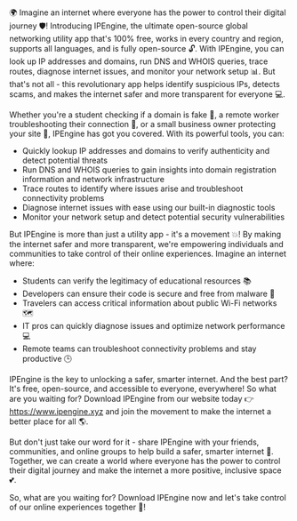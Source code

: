 🌍 Imagine an internet where everyone has the power to control their digital journey 🛡️! Introducing IPEngine, the ultimate open-source global networking utility app that's 100% free, works in every country and region, supports all languages, and is fully open-source 🔓. With IPEngine, you can look up IP addresses and domains, run DNS and WHOIS queries, trace routes, diagnose internet issues, and monitor your network setup 📊. But that's not all - this revolutionary app helps identify suspicious IPs, detects scams, and makes the internet safer and more transparent for everyone 💻.

Whether you're a student checking if a domain is fake 👀, a remote worker troubleshooting their connection 📍, or a small business owner protecting your site 🏢, IPEngine has got you covered. With its powerful tools, you can:

* Quickly lookup IP addresses and domains to verify authenticity and detect potential threats
* Run DNS and WHOIS queries to gain insights into domain registration information and network infrastructure
* Trace routes to identify where issues arise and troubleshoot connectivity problems
* Diagnose internet issues with ease using our built-in diagnostic tools
* Monitor your network setup and detect potential security vulnerabilities

But IPEngine is more than just a utility app - it's a movement 💥! By making the internet safer and more transparent, we're empowering individuals and communities to take control of their online experiences. Imagine an internet where:

* Students can verify the legitimacy of educational resources 📚
* Developers can ensure their code is secure and free from malware 🤖
* Travelers can access critical information about public Wi-Fi networks 🗺️
* IT pros can quickly diagnose issues and optimize network performance 💻
* Remote teams can troubleshoot connectivity problems and stay productive 🕒

IPEngine is the key to unlocking a safer, smarter internet. And the best part? It's free, open-source, and accessible to everyone, everywhere! So what are you waiting for? Download IPEngine from our website today 👉 https://www.ipengine.xyz and join the movement to make the internet a better place for all 🌎.

But don't just take our word for it - share IPEngine with your friends, communities, and online groups to help build a safer, smarter internet 🔁. Together, we can create a world where everyone has the power to control their digital journey and make the internet a more positive, inclusive space 💕.

So, what are you waiting for? Download IPEngine now and let's take control of our online experiences together 🚀!